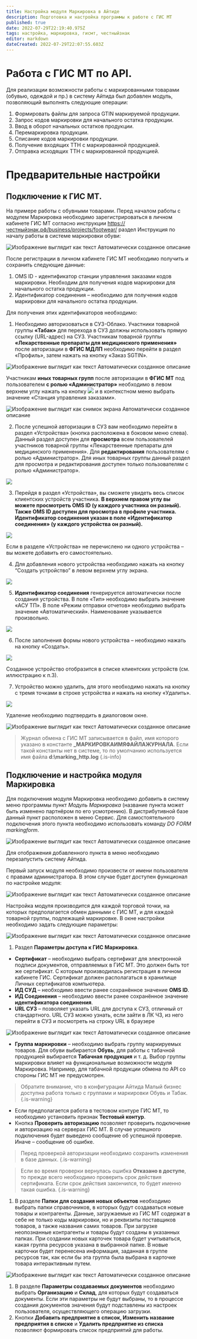 ```yaml
---
title: Настройка модуля Маркировка в Айтиде
description: Подготовка и настройка программы к работе с ГИС МТ
published: true
date: 2022-07-29T22:19:40.975Z
tags: настройка, маркировка, гисмт, честныйзнак
editor: markdown
dateCreated: 2022-07-29T22:07:55.603Z
---
```


# Работа с ГИС МТ по API.

Для реализации возможности работы с маркированными товарами (обувью, одеждой и пр.) в систему Айтида был добавлен модуль, позволяющий выполнять следующие операции:

1.  Формировать файлы для запроса GTIN маркируемой продукции.
2.  Запрос кодов маркировки для начального остатка продукции.
3.  Ввод в оборот начальных остатков продукции.
4.  Перемаркировка продукции.
5.  Списание кодов маркировки продукции.
6.  Получение входящих ТТН с маркированной продукцией.
7.  Отправка исходящих ТТН с маркированной продукцией.

# Предварительные настройки

## Подключение к ГИС МТ.

На примере работы с обувными товарами. Перед началом работы с модулем Маркировка необходимо зарегистрироваться в личном кабинете ГИС МТ согласно инструкции <https://честныйзнак.рф/business/projects/footwear/> раздел Инструкция по началу работы в системе маркировки обуви:

![Изображение выглядит как текст Автоматически созданное описание](/images/marking/settings/e2e10a0821ac015d1af5952a83dcb3d9.png)

После регистрации в личном кабинете ГИС МТ необходимо получить и сохранить следующие данные:

1.  OMS ID - идентификатор станции управления заказами кодов маркировки. Необходим для получения кодов маркировки для начального остатка продукции.
2.  Идентификатор соединения – необходимо для получения кодов маркировки для начального остатка продукции.

Для получения этих идентификаторов необходимо:

1.  Необходимо авторизоваться в СУЗ-Облако. Участники товарной группы **«Табак»** для перехода в СУЗ должны использовать прямую ссылку (URL-адрес) на СУЗ. Участникам товарной группы **«Лекарственные препараты для медицинского применения»** после авторизации в **ФГИС МДЛП** необходимо перейти в раздел «Профиль», затем нажать на кнопку «Заказ SGTIN».

![Изображение выглядит как текст Автоматически созданное описание](/images/marking/settings/b8bab49f8f813c048b87a0ca3855d82d.png)

Участникам **иных товарных групп** после авторизации в **ФГИС МТ** под пользователем **с ролью «Администратор»** необходимо в левом верхнем углу нажать на кнопку ![](/images/marking/settings/f91c75fefed6a10a59b61980adc8bd9e.jpeg) и в контекстном меню выбрать значение «Станция управления заказами».

![Изображение выглядит как снимок экрана Автоматически созданное описание](/images/marking/settings/3fb333efeeb1b73015a6c465fd432b24.jpeg)

2.  После успешной авторизации в СУЗ вам необходимо перейти в раздел «Устройства» (кнопка расположена в боковом меню слева). Данный раздел доступен для **просмотра** всем пользователей участников товарной группы «Лекарственные препараты для медицинского применения». Для **редактирования** пользователям с ролью «Администратор». Для иных товарных группы данный раздел для просмотра и редактирования доступен только пользователям с ролью «Администратор».

**![](/images/marking/settings/facdaf089857bca6a05a9d3785da4e26.png)**

3.  Перейдя в раздел «Устройства», вы сможете увидеть весь список клиентских устройств участника. **В верхнем правом углу вы можете просмотреть OMS ID (у каждого участника он разный). Также OMS ID доступен для просмотра в профиле участника. Идентификатор соединения указан в поле «Идентификатор соединения» (у каждого устройства он разный).**

![](/images/marking/settings/06452d03a8bdd112979c73c0341e1418.png)

Если в разделе «Устройства» не перечислено ни одного устройства – вы можете добавить его самостоятельно.

4.  Для добавления нового устройства необходимо нажать на кнопку “Создать устройство” в левом верхнем углу экрана.

![](/images/marking/settings/59a5707a868231ceabb8944f7feccb83.png)

5.  **Идентификатор соединения** генерируется автоматически после создания устройства. В поле «Тип» необходимо выбрать значение «АСУ ТП». В поле «Режим отправки отчетов» необходимо выбрать значение «Автоматический». Наименование указывается произвольно.

![](/images/marking/settings/e03f1b60a8c5e2d469f37e9346f96235.png)

6.  После заполнения формы нового устройства – необходимо нажать на кнопку «Создать».

![](/images/marking/settings/1b5faa6935898f8132aa267089830732.png)

Созданное устройство отобразится в списке клиентских устройств (см. иллюстрацию к п.3).

7.  Устройство можно удалить, для этого необходимо нажать на кнопку с тремя точками в строке устройства и нажать на кнопку «Удалить».

![](/images/marking/settings/880cccf2e97479e7e0505376a6e8878c.png)

Удаление необходимо подтвердить в диалоговом окне.

![Изображение выглядит как текст Автоматически созданное описание](/images/marking/settings/7626938f0309a2c035685f71e7fdd9f9.png)

>   Журнал обмена с ГИС МТ записывается в файл, имя которого указано в константе **_МАРКИРОВКАИМЯФАЙЛАЖУРНАЛА**. Если такой константы нет в системе, то по умолчанию используется имя файла **d:\\marking_http.log**
{.is-info}


## Подключение и настройка модуля Маркировка

Для подключения модуля Маркировка необходимо добавить в систему меню программы пункт *Модуль Маркировка* (название пункта может быть изменено партнёром по его усмотрению). В дистрибутивной базе данный пункт расположен в меню Сервис. Для самостоятельного подключения этого пункта необходимо использовать команду *DO FORM markingform*.

![Изображение выглядит как текст Автоматически созданное описание](/images/marking/settings/4c13676dcee7296633a56561f2643aa2.png)

Для отображения добавленного пункта в меню необходимо перезапустить систему Айтида.

Первый запуск модуля необходимо произвести от имени пользователя с правами администратора. В этом случае будет доступен функционал по настройке модуля:

![Изображение выглядит как текст Автоматически созданное описание](/images/marking/settings/33a0be4a7d634d25d45c6181fcb79310.png)

Настройка модуля производится для каждой торговой точки, на которых предполагается обмен данными с ГИС МТ, и для каждой товарной группы, подлежащей маркировке. В окне настройки необходимо задать следующие параметры:

![Изображение выглядит как текст Автоматически созданное описание](/images/marking/settings/cd20f6ba4664b56a4088b18ca4612ea2.png)

1.  Раздел **Параметры доступа к ГИС Маркировка**.
-   **Сертификат** – необходимо выбрать сертификат для электронной подписи документов, отправляемых в ГИС МТ. Это должен быть тот же сертификат. С которым производилась регистрация в личном кабинете ГИС. Сертификат должен располагаться в хранилище Личных сертификатов компьютера.
-   **ИД СУД** – необходимо ввести ранее сохранённое значение **OMS ID**.
-   **ИД Соединения** – необходимо ввести ранее сохранённое значение **идентификатора соединения**.
-   **URL СУЗ** – позволяет указать URL для доступа к СУЗ, отличный от стандартного. URL СУЗ можно узнать, если зайти в ЛК ЧЗ, из него перейти в СУЗ и посмотреть на строку URL в браузере

![Изображение выглядит как текст Автоматически созданное описание](/images/marking/settings/1325dc4ab828686591cbf510ec5f5a38.png)

-   **Группа маркировки** – необходимо выбрать группу маркируемых товаров. Для обуви выбирается **Обувь**, для работы с табачной продукцией выбирается **Табачная** **продукция** и т. д. Выбор группы маркировки влияет на функциональные возможности модуля Маркировка. Например, для табачной продукции обмена по API со стороны ГИС МТ не предусмотрен.

> Обратите внимание, что в конфигурации Айтида Малый бизнес доступна работа только с группами и маркировки Обувь и Табак.
{.is-warning}

-   Если предполагается работа в тестовом контуре ГИС МТ, то необходимо установить признак **Тестовый контур**.
-   Кнопка **Проверить авторизацию** позволяет проверить подключение и авторизацию на серверах ГИС МТ. В случае успешного подключения будет выведено сообщение об успешной проверке. Иначе – сообщение об ошибке.

>   Перед проверкой авторизации необходимо сохранить изменения в базе данных.
{.is-warning}


>   Если во время проверки вернулась ошибка **Отказано в доступе**, то прежде всего необходимо проверить срок действия сертификата. Если срок действия закончился, то будет именно такая ошибка.
{.is-warning}


1.  В разделе **Папки** **для создания новых объектов** необходимо выбрать папки справочников, в которых будут создаваться новые товары и контрагенты. Данные, загружаемые из ГИС МТ содержат в себе не только коды маркировки, но и реквизиты поставщиков товаров, а также названия самих товаров. При загрузке неопознанные контрагенты и товары будут созданы в указанных папках. При создании новых карточек товара будет учитываться, какая группа ресурсов указана в выбранной папке. В новые карточки будет перенесена информация, заданная в группе ресурсов так, как если бы эта группа была выбрана в карточке товара интерактивным путем.

![Изображение выглядит как текст Автоматически созданное описание](/images/marking/settings/a0904e616fca46ceb1881b1a85942cbb.png)

1.  В разделе **Параметры создаваемых документов** необходимо выбрать **Организацию** и **Склад**, для которых будут создаваться документы. Если эти параметры не будут выбраны, то в процессе создания документов значения будут подставлены из настроек пользователя, осуществляющего операцию загрузки.
2.  Кнопки **Добавить предприятие в список, Изменить название предприятия в списке** и **Удалить предприятие из списка** позволяют формировать список предприятий для работы.
